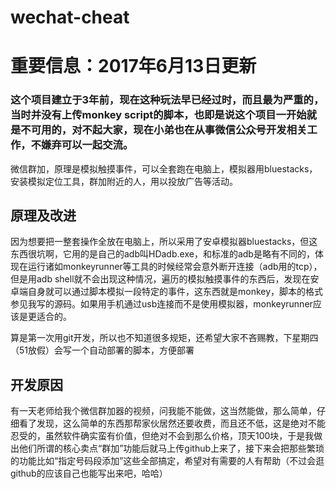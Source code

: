 wechat-cheat
============

# 重要信息：2017年6月13日更新
### 这个项目建立于3年前，现在这种玩法早已经过时，而且最为严重的，当时并没有上传monkey script的脚本，也即是说这个项目一开始就是不可用的，对不起大家，现在小弟也在从事微信公众号开发相关工作，不嫌弃可以一起交流。

微信群加，原理是模拟触摸事件，可以全套跑在电脑上，模拟器用bluestacks，安装模拟定位工具，群加附近的人，用以投放广告等活动。

原理及改进
----------

因为想要把一整套操作全放在电脑上，所以采用了安卓模拟器bluestacks，但这东西很坑啊，它用的是自己的adb叫HDadb.exe，和标准的adb是略有不同的，体现在运行诸如monkeyrunner等工具的时候经常会意外断开连接（adb用的tcp），但是用adb shell就不会出现这种情况，遍历的模拟触摸事件的东西后，发现在安卓端自身就可以通过脚本模拟一段特定的事件，这东西就是monkey，脚本的格式参见我写的源码。如果用手机通过usb连接而不是使用模拟器，monkeyrunner应该是更适合的。

算是第一次用git开发，所以也不知道很多规矩，还希望大家不吝赐教，下星期四（51放假）会写一个自动部署的脚本，方便部署


开发原因
--------

有一天老师给我个微信群加器的视频，问我能不能做，这当然能做，那么简单，仔细看了发现，这么简单的东西那帮家伙居然还要收费，而且还不低，这是绝对不能忍受的，虽然软件确实蛮有价值，但绝对不会到那么价格，顶天100块，于是我做出他们所谓的核心卖点“群加”功能后就马上传github上来了，接下来会把那些繁琐的功能比如“指定号码段添加”这些全部搞定，希望对有需要的人有帮助（不过会逛github的应该自己也能写出来吧，哈哈）
